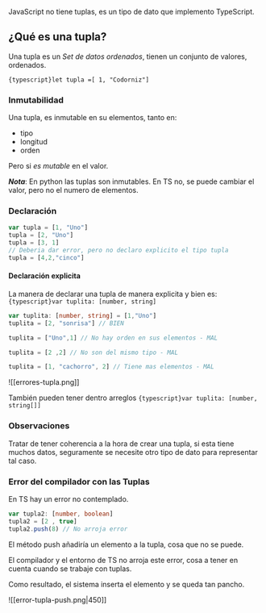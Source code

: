 JavaScript no tiene tuplas, es un tipo de dato que implemento TypeScript.

## ¿Qué es una tupla?

Una tupla es un _Set de datos ordenados_, tienen un conjunto de valores, ordenados.

`{typescript}let tupla =[ 1, "Codorniz"]`

### Inmutabilidad 

Una tupla, es inmutable en su elementos, tanto en:
- tipo
- longitud
- orden

Pero si *es mutable* en el valor.

***Nota***: En python las tuplas son inmutables. En TS no, se puede cambiar el valor, pero no el numero de elementos.
### Declaración

```typescript title="Tupla implicita"
var tupla = [1, "Uno"]
tupla = [2, "Uno"]
tupla = [3, 1]
// Deberia dar error, pero no declaro explicito el tipo tupla
tupla = [4,2,"cinco"]
```


#### Declaración explicita

La manera de declarar una tupla de manera explicita y bien es:
`{typescript}var tuplita: [number, string]`

```typescript title="Tupla explicita"
var tuplita: [number, string] = [1,"Uno"]
tuplita = [2, "sonrisa"] // BIEN

tuplita = ["Uno",1] // No hay orden en sus elementos - MAL

tuplita = [2 ,2] // No son del mismo tipo - MAL

tuplita = [1, "cachorro", 2] // Tiene mas elementos - MAL
```


![[errores-tupla.png]]

También pueden tener dentro arreglos
`{typescript}var tuplita: [number, string[]]`

### Observaciones

Tratar de tener coherencia a la hora de crear una tupla, si esta tiene muchos datos, seguramente se necesite otro tipo de dato para representar tal caso.

### Error del compilador con las Tuplas

En TS hay un error no contemplado.

```typescript title="Metodo push"
var tupla2: [number, boolean]
tupla2 = [2 , true]
tupla2.push(8) // No arroja error
```

El método push añadiría un  elemento a la tupla, cosa que no se puede. 

El compilador y el entorno de TS no arroja este error, cosa a tener en cuenta cuando se trabaje con tuplas.

Como resultado, el sistema inserta el elemento y se queda tan pancho.

![[error-tupla-push.png|450]]